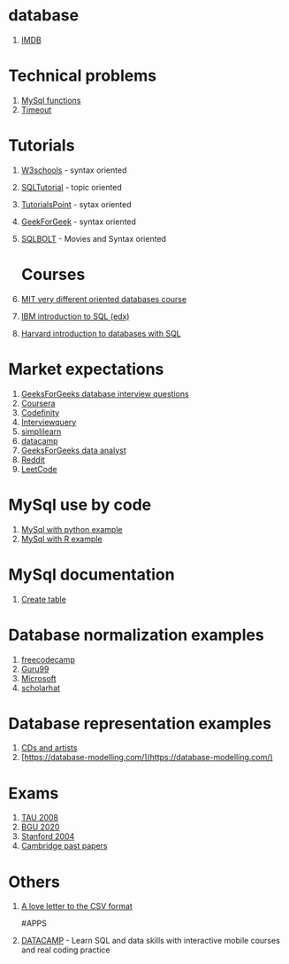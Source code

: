 # database
1. [IMDB](https://relational.fel.cvut.cz/dataset/IMDb)

# Technical problems
1. [MySql functions](https://dev.mysql.com/doc/refman/8.4/en/functions.html)
2. [Timeout](https://stackoverflow.com/questions/10563619/error-code-2013-lost-connection-to-mysql-server-during-query)

# Tutorials
1. [W3schools](https://www.w3schools.com/Sql/default.asp) - syntax oriented
2. [SQLTutorial](https://www.sqltutorial.org/) - topic oriented
3. [TutorialsPoint](https://www.tutorialspoint.com/sql/index.htm) - sytax oriented
4. [GeekForGeek](https://www.geeksforgeeks.org/sql-tutorial/) - syntax oriented
5. [SQLBOLT](https://sqlbolt.com/) - Movies and Syntax oriented

   # Courses
1. [MIT very different oriented databases course](https://ocw.mit.edu/courses/6-830-database-systems-fall-2010)
2. [IBM introduction to SQL (edx)](https://www.edx.org/learn/sql/ibm-introduction-to-sql)
3. [Harvard introduction to databases with SQL](https://www.edx.org/learn/sql/harvard-university-cs50-s-introduction-to-databases-with-sql)
   
# Market expectations
1. [GeeksForGeeks database interview questions](https://www.geeksforgeeks.org/database-interview-questions/)
2. [Coursera](https://www.coursera.org/articles/sql-interview-questions)
3. [Codefinity](https://codefinity.com/blog/The-50-Top-SQL-Interview-Questions-and-Answers)
4. [Interviewquery](https://www.interviewquery.com/p/sql-questions-data-analyst)
5. [simplilearn](https://www.simplilearn.com/tutorials/data-analytics-tutorial/data-analyst-interview-questions)
6. [datacamp](https://www.datacamp.com/blog/top-sql-interview-questions-and-answers-for-beginners-and-intermediate-practitioners)
7. [GeeksForGeeks data analyst](https://www.geeksforgeeks.org/sql-questions-for-data-analyst-interview/)
8. [Reddit](https://www.reddit.com/r/SQL/comments/y2up02/typical_sql_interview_questions_for_data_analysts/)
9. [LeetCode](https://leetcode.com/studyplan/top-sql-50/)

# MySql use by code
1. [MySql with python example](https://dev.mysql.com/doc/connector-python/en/connector-python-example-cursor-select.html)
2. [MySql with R example](https://jagg19.github.io/2019/05/mysql-r/)


# MySql documentation
1. [Create table](https://dev.mysql.com/doc/refman/8.4/en/create-table.html)

# Database normalization examples
1. [freecodecamp](https://www.freecodecamp.org/news/database-normalization-1nf-2nf-3nf-table-examples/#heading-examples-of-1nf-2nf-and-3nf)
2. [Guru99](https://www.guru99.com/database-normalization.html)
3. [Microsoft](https://learn.microsoft.com/en-us/office/troubleshoot/access/database-normalization-description)
4. [scholarhat](https://www.scholarhat.com/tutorial/sqlserver/database-normalization-basics)

# Database representation examples
1. [CDs and artists](http://people.cs.nott.ac.uk/sbzmpp/G51DBS/exercises/Exercise1.pdf)
2. [https://database-modelling.com/](https://database-modelling.com/)
   
# Exams
1. [TAU 2008](https://courses.cs.tau.ac.il/0368-3458/databases2011/assignments/DB08.pdf)
2. [BGU 2020](https://www.studocu.com/il/document/%D7%90%D7%95%D7%A0%D7%99%D7%91%D7%A8%D7%A1%D7%99%D7%98%D7%AA-%D7%91%D7%9F-%D7%92%D7%95%D7%A8%D7%99%D7%95%D7%9F-%D7%91%D7%A0%D7%92%D7%91/%D7%91%D7%A1%D7%99%D7%A1%D7%99-%D7%A0%D7%AA%D7%95%D7%A0%D7%99%D7%9D/%D7%91%D7%A1%D7%99%D7%A1%D7%99-%D7%A0%D7%AA%D7%95%D7%A0%D7%99%D7%9D-%D7%9E%D7%91%D7%97%D7%A0%D7%99%D7%9D/44963830)
3. [Stanford 2004](http://infolab.stanford.edu/~ullman/fcdb/aut04/final.pdf)
4. [Cambridge past papers](https://www.cl.cam.ac.uk/teaching/exams/pastpapers/t-Databases.html)


# Others
1. [A love letter to the CSV format](https://github.com/medialab/xan/blob/master/docs/LOVE_LETTER.md)

   #APPS 
1. [DATACAMP](https://www.datacamp.com/courses/introduction-to-sql?utm_source=google&utm_medium=paid_search&utm_campaignid=805200711&utm_adgroupid=155612384048&utm_device=c&utm_keyword=datacamp&utm_matchtype=e&utm_network=g&utm_adpostion=&utm_creative=733859308759&utm_targetid=kwd-297372810188&utm_loc_interest_ms=&utm_loc_physical_ms=1008004&utm_content=ps-other~emea-en~brd~pure~pure&accountid=9624585688&utm_campaign=220808_1-ps-brd~brd~branded_2-b2c_3-emea_4-rtw_5-na_6-na_7-le_8-pdsh-go_9-b-e_10-na_11-na&gad_source=1&gad_campaignid=805200711&gbraid=0AAAAADQ9WsFKegK0tpiEQ1Z5HLWAZK5GH&gclid=CjwKCAjw3rnCBhBxEiwArN0QE2T8waaYVbS_DN4ZzXjTThcl2JaA3xFgwsPzF09bQlYJLRpOsxA06BoC8r0QAvD_BwE) - Learn SQL and data skills with interactive mobile courses and real coding practice
